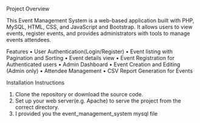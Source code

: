 Project Overview

This Event Management System is a web-based application built with PHP, MySQL, HTML, CSS, and JavaScript and Bootstrap. It allows users to view events, register events, and provides administrators with tools to manage events attendees.

Features
• User Authentication(Login/Register)
• Event listing with Pagination and Sorting
• Event details view
• Event Registration for Authenticated users
• Admin Dashboard
• Event Creation and Editing (Admin only)
• Attendee Management
• CSV Report Generation for Events

Installation Instructions
1. Clone the repository or download the source code.
2. Set up your web server(e.g. Apache) to serve the project from the correct directory.
3. I provided you the event_management_system mysql file
